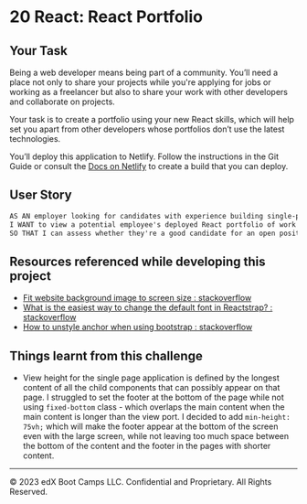# 20 React: React Portfolio

## Your Task

Being a web developer means being part of a community. You’ll need a place not only to share your projects while you're applying for jobs or working as a freelancer but also to share your work with other developers and collaborate on projects.

Your task is to create a portfolio using your new React skills, which will help set you apart from other developers whose portfolios don’t use the latest technologies.

You’ll deploy this application to Netlify. Follow the instructions in the Git Guide or consult the [Docs on Netlify](https://vitejs.dev/guide/static-deploy.html#netlify) to create a build that you can deploy.

## User Story

```md
AS AN employer looking for candidates with experience building single-page applications
I WANT to view a potential employee's deployed React portfolio of work samples
SO THAT I can assess whether they're a good candidate for an open position
```

## Resources referenced while developing this project

- [Fit website background image to screen size : stackoverflow](https://stackoverflow.com/questions/19925075/fit-website-background-image-to-screen-size)
- [What is the easiest way to change the default font in Reactstrap? : stackoverflow](https://stackoverflow.com/questions/52300289/what-is-the-easiest-way-to-change-the-default-font-in-reactstrap)
- [How to unstyle anchor when using bootstrap : stackoverflow](https://stackoverflow.com/questions/22429881/how-to-unstyle-anchor-when-using-bootstrap)


## Things learnt from this challenge

- View height for the single page application is defined by the longest content of all the child components that can possibly appear on that page. I struggled to set the footer at the bottom of the page while not using `fixed-bottom` class - which overlaps the main content when the main content is longer than the view port. I decided to add `min-height: 75vh;` which will make the footer appear at the bottom of the screen even with the large screen, while not leaving too much space between the bottom of the content and the footer in the pages with shorter content. 

---

© 2023 edX Boot Camps LLC. Confidential and Proprietary. All Rights Reserved.
